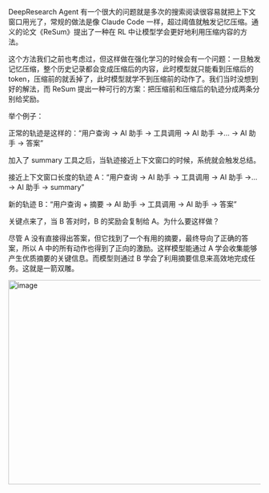 DeepResearch Agent 有一个很大的问题就是多次的搜索阅读很容易就把上下文窗口用光了，常规的做法是像 Claude Code 一样，超过阈值就触发记忆压缩。通义的论文《ReSum》提出了一种在 RL 中让模型学会更好地利用压缩内容的方法。

这个方法我们之前也考虑过，但这样做在强化学习的时候会有一个问题：一旦触发记忆压缩，整个历史记录都会变成压缩后的内容，此时模型就只能看到压缩后的 token，压缩前的就丢掉了，此时模型就学不到压缩前的动作了。我们当时没想到好的解法，而 ReSum 提出一种可行的方案：把压缩前和压缩后的轨迹分成两条分别给奖励。

举个例子：

正常的轨迹是这样的：“用户查询 → AI 助手 → 工具调用 → AI 助手 →... → AI 助手 → 答案”

加入了 summary 工具之后，当轨迹接近上下文窗口的时候，系统就会触发总结。

接近上下文窗口长度的轨迹 A：“用户查询 → AI 助手 → 工具调用 → AI 助手 →... → AI 助手 → summary”

新的轨迹 B：“用户查询 + 摘要 → AI 助手 → 工具调用 → AI 助手 → 答案”

关键点来了，当 B 答对时，B 的奖励会复制给 A。为什么要这样做？

尽管 A 没有直接得出答案，但它找到了一个有用的摘要，最终导向了正确的答案，所以 A 中的所有动作也得到了正向的激励。这样模型能通过 A 学会收集能够产生优质摘要的关键信息。而模型则通过 B 学会了利用摘要信息来高效地完成任务。这就是一箭双雕。



<img width="1199" height="408" alt="image" src="https://github.com/user-attachments/assets/b9845358-85b1-4c4b-b39c-f21d32634783" />
